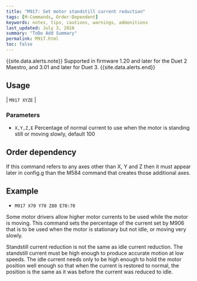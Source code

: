 ```yaml
---
title: "M917: Set motor standstill current reduction" 
tags: [M-Commands, Order-Dependent]
keywords: notes, tips, cautions, warnings, admonitions
last_updated: July 3, 2016
summary: "ToDo Add Summary"
permalink: M917.html
toc: false
---
```


{{site.data.alerts.note}}
Supported in firmware 1.20 and later for the Duet 2 Maestro, and 3.01 and later for Duet 3.
{{site.data.alerts.end}}


## Usage ##

| `M917 XYZE` | 

### Parameters ###

+ `X,Y,Z,E` Percentage of normal current to use when the motor is standing still or moving slowly, default 100

## Order dependency ##

If this command refers to any axes other than X, Y and Z then it must appear later in config.g than the M584 command that creates those additional axes.

## Example ##

+ `M917 X70 Y70 Z80 E70:70`

Some motor drivers allow higher motor currents to be used while the motor is moving. This command sets the percentage of the current set by M906 that is to be used when the motor is stationary but not idle, or moving very slowly.

Standstill current reduction is not the same as idle current reduction. The standstill current must be high enough to produce accurate motion at low speeds. The idle current needs only to be high enough to hold the motor position well enough so that when the current is restored to normal, the position is the same as it was before the current was reduced to idle.
